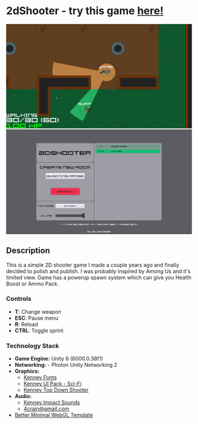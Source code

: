 # 2dShooter - try this game [here!](https://gitmanik.dev/2ds)

![Game](Screenshots/Game.png)
![Menu](Screenshots/Menu.png)

## Description

This is a simple 2D shooter game I made a couple years ago and finally decided to polish and publish. I was probably inspired by Among Us and it's limited view.
Game has a powerup spawn system which can give you Health Boost or Ammo Pack.

### Controls
  - **T**: Change weapon
  - **ESC**: Pause menu
  - **R**: Reload
  - **CTRL**: Toggle sprint

### Technology Stack
- **Game Engine:** Unity 6 (6000.0.38f1)
- **Networking:** - Photon Unity Networking 2
- **Graphics:** 
  - [Kenney Fonts](https://kenney.nl/assets/kenney-fonts)
  - [Kenney UI Pack - Sci-Fi](https://kenney.nl/assets/ui-pack-sci-fi)
  - [Kenney Top Down Shooter](https://kenney.nl/assets/top-down-shooter)
- **Audio:**
  - [Kenney Impact Sounds](https://kenney.nl/assets/impact-sounds)
  - 4crain@gmail.com
- [Better Minimal WebGL Template](https://seansleblanc.itch.io/better-minimal-webgl-template)
